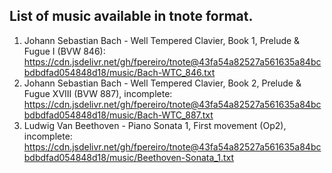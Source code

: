 ## List of music available in tnote format.

1) Johann Sebastian Bach - Well Tempered Clavier, Book 1, Prelude & Fugue I (BVW 846): https://cdn.jsdelivr.net/gh/fpereiro/tnote@43fa54a82527a561635a84bcbdbdfad054848d18/music/Bach-WTC_846.txt
2) Johann Sebastian Bach - Well Tempered Clavier, Book 2, Prelude & Fugue XVIII (BVW 887), incomplete: https://cdn.jsdelivr.net/gh/fpereiro/tnote@43fa54a82527a561635a84bcbdbdfad054848d18/music/Bach-WTC_887.txt
3) Ludwig Van Beethoven - Piano Sonata 1, First movement (Op2), incomplete: https://cdn.jsdelivr.net/gh/fpereiro/tnote@43fa54a82527a561635a84bcbdbdfad054848d18/music/Beethoven-Sonata_1.txt
